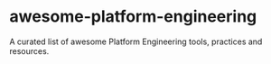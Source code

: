 # awesome-platform-engineering
A curated list of awesome Platform Engineering tools, practices and resources.
